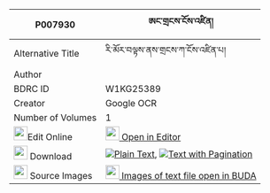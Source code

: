 |P007930|ཨང་གྲངས་ངོས་འཛིན། 
| --- | --- 
|Alternative Title |རི་མོར་བལྟས་ནས་གྲངས་ཀ་ངོས་འཛིན་པ།
|Author | 
|BDRC ID | W1KG25389
|Creator | Google OCR
|Number of Volumes| 1
|<img width="25" src="https://img.icons8.com/color/25/000000/edit-property.png">Edit Online| [<img width="25" src="https://avatars.githubusercontent.com/u/45091458?s=200&v=4"> Open in Editor](http://editor.openpecha.org/P007930)
|<img width="25" src="https://img.icons8.com/fluent/48/000000/download-2.png"/>  Download | [![](https://img.icons8.com/color/20/000000/txt.png)Plain Text](https://github.com/Openpecha/P007930/releases/download/v1/angdrang_ngodzin_plain_P007930.zip), [![](https://img.icons8.com/color/20/000000/txt.png)Text with Pagination](https://github.com/Openpecha/P007930/releases/download/v1/angdrang_ngodzin_pages_P007930.zip)
|<img width="25" src="https://img.icons8.com/plasticine/100/000000/pictures-folder.png"/>  Source Images | [<img width="25" src="https://library.bdrc.io/icons/BUDA-small.svg"> Images of text file open in BUDA](https://library.bdrc.io/show/bdr:W1KG25389)